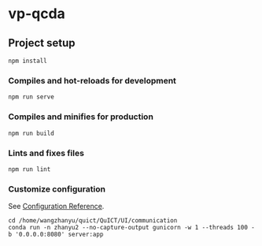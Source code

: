 # vp-qcda

## Project setup
```
npm install
```

### Compiles and hot-reloads for development
```
npm run serve
```

### Compiles and minifies for production
```
npm run build
```

### Lints and fixes files
```
npm run lint
```

### Customize configuration
See [Configuration Reference](https://cli.vuejs.org/config/).


```
cd /home/wangzhanyu/quict/QuICT/UI/communication
conda run -n zhanyu2 --no-capture-output gunicorn -w 1 --threads 100 -b '0.0.0.0:8080' server:app
```